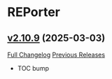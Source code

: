 # REPorter

## [v2.10.9](https://github.com/AcidWeb/REPorter/tree/v2.10.9) (2025-03-03)
[Full Changelog](https://github.com/AcidWeb/REPorter/compare/v2.10.8...v2.10.9) [Previous Releases](https://github.com/AcidWeb/REPorter/releases)

- TOC bump  
